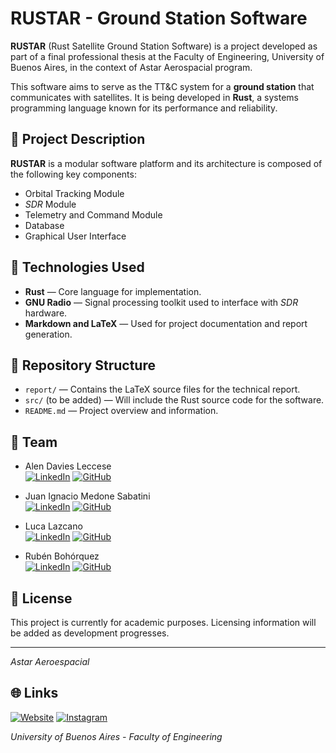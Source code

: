 # RUSTAR - Ground Station Software

**RUSTAR** (Rust Satellite Ground Station Software) is a project developed as part of a final professional thesis at the Faculty of Engineering, University of Buenos Aires, in the context of Astar Aerospacial program.

This software aims to serve as the TT&C system for a **ground station** that communicates with satellites. It is being developed in **Rust**, a systems programming language known for its performance and reliability.

## 📡 Project Description

**RUSTAR** is a modular software platform and its architecture is composed of the following key components:

- Orbital Tracking Module
- *SDR* Module
- Telemetry and Command Module
- Database
- Graphical User Interface

## 🚀 Technologies Used

- **Rust** — Core language for implementation.
- **GNU Radio** — Signal processing toolkit used to interface with *SDR* hardware.
- **Markdown and LaTeX** — Used for project documentation and report generation.

## 📁 Repository Structure

- `report/` — Contains the LaTeX source files for the technical report.
- `src/` (to be added) — Will include the Rust source code for the software.
- `README.md` — Project overview and information.

## 👥 Team

- Alen Davies Leccese  
[![LinkedIn](https://img.shields.io/badge/LinkedIn-0077B5?style=flat&logo=linkedin&logoColor=white)](https://www.linkedin.com/in/alen-davies-40645222a) [![GitHub](https://img.shields.io/badge/GitHub-181717?style=flat&logo=github&logoColor=white)](https://github.com/alendavies)

- Juan Ignacio Medone Sabatini  
[![LinkedIn](https://img.shields.io/badge/LinkedIn-0077B5?style=flat&logo=linkedin&logoColor=white)](https://www.linkedin.com/in/juan-ignacio-medone-sabatini) [![GitHub](https://img.shields.io/badge/GitHub-181717?style=flat&logo=github&logoColor=white)](https://github.com/juanimedone)

- Luca Lazcano  
[![LinkedIn](https://img.shields.io/badge/LinkedIn-0077B5?style=flat&logo=linkedin&logoColor=white)](https://www.linkedin.com/in/lazcanoluca) [![GitHub](https://img.shields.io/badge/GitHub-181717?style=flat&logo=github&logoColor=white)](https://github.com/lazcanoluca)

- Rubén Bohórquez  
[![LinkedIn](https://img.shields.io/badge/LinkedIn-0077B5?style=flat&logo=linkedin&logoColor=white)](https://www.linkedin.com/in/rpetey317) [![GitHub](https://img.shields.io/badge/GitHub-181717?style=flat&logo=github&logoColor=white)](https://github.com/Rpetey317)

## 📄 License

This project is currently for academic purposes. Licensing information will be added as development progresses.

---

*Astar Aeroespacial*

## 🌐 Links

[![Website](https://img.shields.io/badge/Webpage-000000?style=flat&logo=internet-explorer&logoColor=white)](https://labi.fi.uba.ar/proyectos/astar) [![Instagram](https://img.shields.io/badge/Instagram-E4405F?style=flat&logo=instagram&logoColor=white)](https://www.instagram.com/astar_aeroespacial/)


*University of Buenos Aires - Faculty of Engineering*
